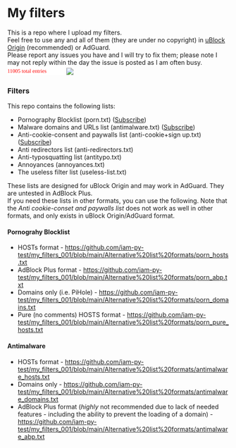 # My filters
This is a repo where I upload my filters. <br/>
Feel free to use any and all of them (they are under no copyright) in [uBlock Origin](https://github.com/gorhill/uBlock) (recommended) or AdGuard. <br/>
Please report any issues you have and I will try to fix them; please note I may not reply within the day the issue is posted as I am often busy.<br>
<img src="https://raw.githubusercontent.com/iam-py-test/my_filters_001/main/totalentries.svg" width='130' height="20"> <img src="https://img.shields.io/github/last-commit/iam-py-test/my_filters_001">

### Filters
This repo contains the following lists:
- Pornography Blocklist (porn.txt) ([Subscribe](https://iam-py-test.github.io/add_list.html?id=1))
- Malware domains and URLs list (antimalware.txt) ([Subscribe](https://iam-py-test.github.io/add_list.html?id=2))
- Anti-cookie-consent and paywalls list (anti-cookie+sign up.txt) ([Subscribe](https://iam-py-test.github.io/add_list.html?id=3))
- Anti redirectors list (anti-redirectors.txt)
- Anti-typosquatting list (antitypo.txt)
- Annoyances (annoyances.txt)
- The useless filter list (useless-list.txt)

These lists are designed for uBlock Origin and may work in AdGuard. They are untested in AdBlock Plus.<br/>
If you need these lists in other formats, you can use the following. 
Note that the _Anti cookie-conset and paywalls list_ does not work as well in other formats, and only exists in uBlock Origin/AdGuard format.

#### Pornograhy Blocklist
- HOSTs format - https://github.com/iam-py-test/my_filters_001/blob/main/Alternative%20list%20formats/porn_hosts.txt
- AdBlock Plus format - https://github.com/iam-py-test/my_filters_001/blob/main/Alternative%20list%20formats/porn_abp.txt
- Domains only (i.e. PiHole) - https://github.com/iam-py-test/my_filters_001/blob/main/Alternative%20list%20formats/porn_domains.txt
- Pure (no comments) HOSTS format - https://github.com/iam-py-test/my_filters_001/blob/main/Alternative%20list%20formats/porn_pure_hosts.txt
#### Antimalware
- HOSTs format - https://github.com/iam-py-test/my_filters_001/blob/main/Alternative%20list%20formats/antimalware_hosts.txt
- Domains only - https://github.com/iam-py-test/my_filters_001/blob/main/Alternative%20list%20formats/antimalware_domains.txt
- AdBlock Plus format (_highly_ not recommended due to lack of needed features - including the ability to prevent the loading of a domain) - https://github.com/iam-py-test/my_filters_001/blob/main/Alternative%20list%20formats/antimalware_abp.txt

